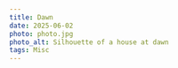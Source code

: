 ```yaml
---
title: Dawn
date: 2025-06-02
photo: photo.jpg
photo_alt: Silhouette of a house at dawn
tags: Misc
---
```

